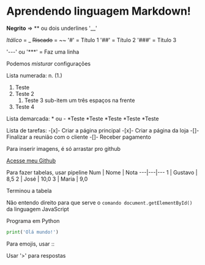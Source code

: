 # Aprendendo linguagem Markdown!

**Negrito** => ** ou dois underlines '__'

_Itálico_ = _
~~Riscado~~ = ~~
'#' =  Título 1
'##' = Título 2
'###' = Título 3

'---' ou '***' = Faz uma linha

Podemos _*misturar*_
configurações

Lista numerada: n. (1.)
1. Teste
0. Teste 2
   1. Teste 3 sub-item um três espaços na frente
999. Teste 4

Lista demarcada: * ou -
*Teste
*Teste
*Teste
   *Teste
*Teste

Lista de tarefas:
-[x]- Criar a página principal
-[x]- Criar a página da loja
-[]- Finalizar a reunião com o cliente
-[]- Receber pagamento

Para inserir imagens, é só arrastar pro github

[Acesse meu Github](https://github.com/mateusbrg)

Para fazer tabelas, usar pipeline
Num | Nome | Nota
---|---|---
1 | Gustavo | 8,5
2 | José | 10,0
3 | Maria | 9,0

Terminou a tabela

Não entendo direito para que serve o `comando document.getElementById()` da linguagem JavaScript

Programa em Python
```py
print('Olá mundo!')
```

Para emojis, usar ::

Usar '>' para respostas
